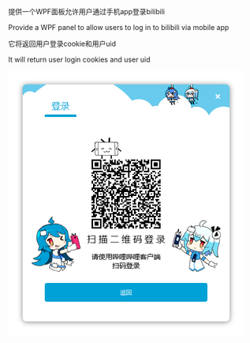 提供一个WPF面板允许用户通过手机app登录bilibili

Provide a WPF panel to allow users to log in to bilibili via mobile app

它将返回用户登录cookie和用户uid

It will return user login cookies and user uid

![screenshot](screenshot.png)